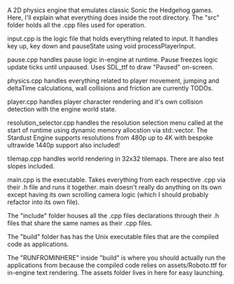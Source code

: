 A 2D physics engine that emulates classic Sonic the Hedgehog games. Here, I'll explain what everything does inside the root directory.
The "src" folder holds all the .cpp files used for operation.

input.cpp is the logic file that holds everything related to input. It handles key up, key down and pauseState using void processPlayerInput.

pause.cpp handles pause logic in-engine at runtime. Pause freezes logic update ticks until unpaused. Uses SDL_ttf to draw "Paused" on-screen.

physics.cpp handles everything related to player movement, jumping and deltaTime calculations, wall collisions and friction are currently TODOs.

player.cpp handles player character rendering and it's own collision detection with the engine world state.

resolution_selector.cpp handles the resolution selection menu called at the start of runtime using dynamic memory allocstion via std::vector. The Stardust Engine supports resolutions from 480p up to 4K with bespoke ultrawide 1440p support also included!

tilemap.cpp handles world rendering in 32x32 tilemaps. There are also test slopes included.

main.cpp is the executable. Takes everything from each respective .cpp via their .h file and runs it together. main doesn't really do anything on its own except having its own scrolling camera logic (which I should probably refactor into its own file).

The "include" folder houses all the .cpp files declarations through their .h files that share the same names as their .cpp files. 

The "build" folder has has the Unix executable files that are the compiled code as applications.

The "RUNFROMINHERE" inside "build" is where you should actually run the applications from because the compiled code relies on assets/Roboto.ttf for in-engine text rendering. The assets folder lives in here for easy launching.
